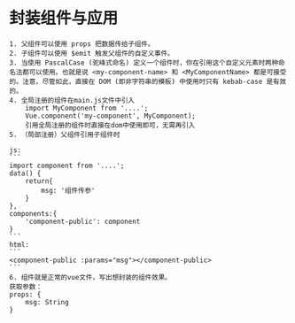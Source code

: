 # 封装组件与应用
    1. 父组件可以使用 props 把数据传给子组件。
    2. 子组件可以使用 $emit 触发父组件的自定义事件。
    3. 当使用 PascalCase (驼峰式命名) 定义一个组件时，你在引用这个自定义元素时两种命名法都可以使用。也就是说 <my-component-name> 和 <MyComponentName> 都是可接受的。注意，尽管如此，直接在 DOM (即非字符串的模板) 中使用时只有 kebab-case 是有效的。
    4. 全局注册的组件在main.js文件中引入
        import MyComponent from '....';
        Vue.component('my-component', MyComponent);
        引用全局注册的组件时直接在dom中使用即可，无需再引入
    5. （局部注册）父组件引用子组件时

    js:
    ```
    import component from '....';
    data() {
        return{
            msg: '组件传参'
        }
    },
    components:{
        'component-public': component
    }
    ```
    html:
    ```
    <component-public :params="msg"></component-public>
    ```
    6. 组件就是正常的vue文件，写出想封装的组件效果。
    获取参数：
    props: {
        msg: String
    }